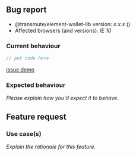 <!-- -------------------------------------------------- -->
<!--  Delete this section if this is a feature request. -->
<!-- -------------------------------------------------- -->

## Bug report

- @transmute/element-wallet-lib version: _x.x.x_ (<!-- (run `npm list @transmute/element-wallet-lib` from a terminal/cmd prompt): -->)
- Affected browsers (and versions): _IE 10_

### Current behaviour

<!-- Please explain the problem you're having -->

```ts
// put code here
```

<!-- Having a real demo that demonstrates your issue  -->

[issue demo](https://codesandbox.io/)

### Expected behaviour

_Please explain how you'd expect it to behave._

<!-- -------------------------------------------- -->
<!-- Delete this section if this is a bug report. -->
<!-- -------------------------------------------- -->

## Feature request

### Use case(s)

_Explain the rationale for this feature._
